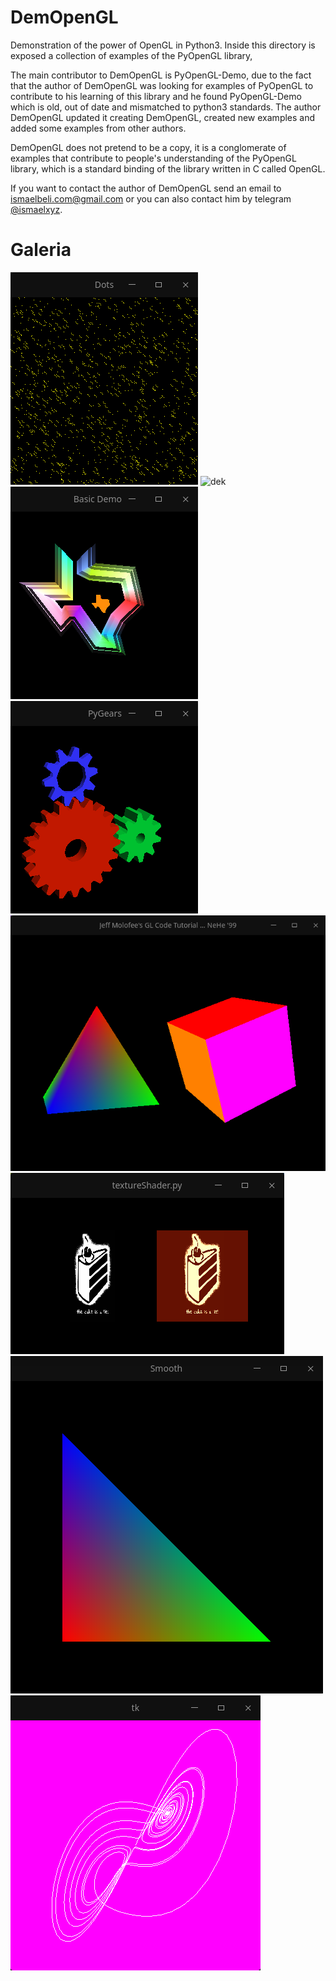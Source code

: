# DemOpenGL

Demonstration of the power of OpenGL in Python3. Inside this directory is exposed
a collection of examples of the PyOpenGL library,

The main contributor to DemOpenGL is PyOpenGL-Demo, due to the fact that the
author of DemOpenGL was looking for examples of PyOpenGL to contribute to his
learning of this library and he found PyOpenGL-Demo which is old, out of date and
mismatched to python3 standards. The author DemOpenGL updated it creating DemOpenGL,
created new examples and added some examples from other authors.

DemOpenGL does not pretend to be a copy, it is a conglomerate of examples that
contribute to people's understanding of the PyOpenGL library, which is a standard binding
of the library written in C called OpenGL.

If you want to contact the author of DemOpenGL send an email to
[ismaelbeli.com@gmail.com](ismaelbeli.com@gmail.com) or you can also contact him
by telegram [@ismaelxyz](t.me/@ismaelxyz).

# Galeria
![da](images/da.png)
![dek](images/ek.png)
![GLE](images/GLE.png)
![GLUT](images/GLUT.png)
![NeHe](images/NeHe.png)
![proesch](images/proesch.png)
![redbook](images/redbook.png)
![tom](images/tom.png)
